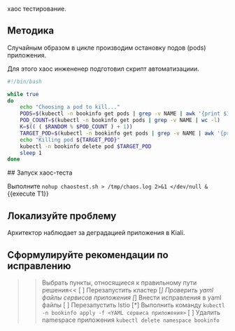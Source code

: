 хаос тестирование.

## Методика

Случайным образом в цикле производим остановку подов (pods) приложения. 

Для этого хаос инжененер подготовил скрипт автоматизациии. 

```bash
#!/bin/bash

while true
do
    echo "Choosing a pod to kill..."
    PODS=$(kubectl -n bookinfo get pods | grep -v NAME | awk '{print $1}')
    POD_COUNT=$(kubectl -n bookinfo get pods | grep -v NAME | wc -l)
    K=$(( ( $RANDOM % $POD_COUNT ) + 1))
    TARGET_POD=$(kubectl -n bookinfo get pods | grep -v NAME | awk '{print $1}' | head -n ${K} | tail -n 1)
    echo "Killing pod ${TARGET_POD}"
    kubectl -n bookinfo delete pod $TARGET_POD
    sleep 1
done
```

## Запуск хаос-теста

Выполните `nohup chaostest.sh > /tmp/chaos.log 2>&1 </dev/null &`{{execute T1}} 

## Локализуйте проблему

Архитектор наблюдает за деградацией приложения в Kiali.

## Сформулируйте рекомендации по исправлению

>>Выбрать пункты, относящиеся к правильному пути решения<<
[ ] Перезапустить кластер
[*] Проверить yaml файлы сервисов приложения
[*] Внести исправления в yaml файлы
[ ] Перезапустить Istio
[*] Выполнить команду `kubectl -n bookinfo apply -f <YAML сервиса приложения>`
[ ] Удалить namespace приложения `kubectl delete namespace bookinfo`
